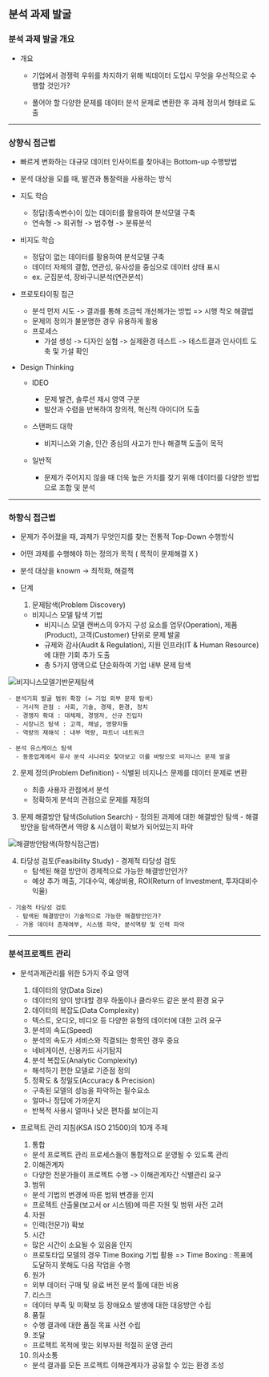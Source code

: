 ## 분석 과제 발굴
### 분석 과제 발굴 개요
- 개요
  - 기업에서 경쟁력 우위를 차지하기 위해 빅데이터 도입시 무엇을 우선적으로 수행할 것인가?
  
  - 풀어야 할 다양한 문제를 데이터 분석 문제로 변환한 후 과제 정의서 형태로 도출
  

---

### 상향식 접근법
- 빠르게 변화하는 대규모 데이터 인사이트를 찾아내는 Bottom-up 수행방법

- 분석 대상을 모를 때, 발견과 통찰력을 사용하는 방식

- 지도 학습
  - 정답(종속변수)이 있는 데이터를 활용하여 분석모델 구축
  - 연속형 -> 회귀형 -> 범주형 -> 분류분석

- 비지도 학습
  - 정답이 없는 데이터를 활용하여 분석모델 구축
  - 데이터 자체의 결합, 연관성, 유사성을 중심으로 데이터 상태 표시
  - ex. 군집분석, 장바구니분석(연관분석)

- 프로토타이핑 접근
  - 분석 먼저 시도 -> 결과를 통해 조금씩 개선해가는 방법 => 시행 착오 해결법
  - 문제의 정의가 불분명한 경우 유용하게 활용
  - 프로세스
    - 가설 생성 -> 디자인 실험 -> 실제환경 테스트 -> 테스트결과 인사이트 도축 및 가설 확인

- Design Thinking
  - IDEO
    - 문제 발견, 솔루션 제시 영역 구분
    - 발산과 수렴을 반복하여 창의적, 혁신적 아이디어 도출

  - 스탠퍼드 대학
    - 비지니스와 기술, 인간 중심의 사고가 만나 해결책 도출이 목적

  - 일반적
    - 문제가 주어지지 않을 때 더욱 높은 가치를 찾기 위해 데이터를 다양한 방법으로 조합 및 분석


---

### 하향식 접근법
- 문제가 주어졌을 때, 과제가 무엇인지를 찾는 전통적 Top-Down 수행방식

- 어떤 과제를 수행해야 하는 정의가 목적 ( 목적이 문제해결 X )

- 분석 대상을 knowm -> 최적화, 해결책

- 단계
  1. 문제탐색(Problem Discovery)
    - 비지니스 모델 탐색 기법
      - 비지니스 모델 캔버스의 9가지 구성 요소를 업무(Operation), 제품(Product), 고객(Customer) 단위로 문제 발굴
      - 규제와 감사(Audit & Regulation), 지원 인프라(IT & Human Resource)에 대한 기회 추가 도출
      - 총 5가지 영역으로 단순화하여 기업 내부 문제 탐색


![비지니스모델기반문제탐색](https://github.com/silverywaves/IT_ACADEMY/assets/155939946/0122ff79-746e-4eb7-9ffe-703b1723b015)



    - 분석기회 발굴 범위 확장 (= 기업 외부 문제 탐색)
      - 거시적 관점 : 사회, 기술, 경제, 환경, 정치
      - 경쟁자 확대 : 대체제, 경쟁자, 신규 진입자
      - 시장니즈 탐색 : 고객, 채널, 영향자들
      - 역량의 재해석 : 내부 역량, 파트너 네트워크

    - 분석 유스케이스 탐색
      - 동종업계에서 유사 분석 시나리오 찾아보고 이를 바탕으로 비지니스 문제 발굴


  2. 문제 정의(Problem Definition)
    - 식별된 비지니스 문제를 데이터 문제로 변환
      - 최종 사용자 관점에서 분석
      - 정확하게 분석의 관점으로 문제를 재정의

  3. 문제 해결방안 탐색(Solution Search)
    - 정의된 과제에 대한 해결방안 탐색
    - 해결방안을 탐색하면서 역량 & 시스템이 확보가 되어있는지 파악

    
![해결방안탐색(하향식접근법)](https://github.com/silverywaves/IT_ACADEMY/assets/155939946/26fb0cd8-07dd-4f78-8ab0-437fd4af73f2)

  4. 타당성 검토(Feasibility Study)
    - 경제적 타당성 검토
      - 탐색된 해결 방안이 경제적으로 가능한 해결방안인가?
      - 예상 추가 매출, 기대수익, 예상비용, ROI(Return of Investment, 투자대비수익율)

    - 기술적 타당성 검토
      - 탐색된 해결방안이 기술적으로 가능한 해결방안인가?
      - 가용 데이터 존재여부, 시스템 파악, 분석역량 및 인력 파악


---

### 분석프로젝트 관리
- 분석과제관리를 위한 5가지 주요 영역
  1. 데이터의 양(Data Size)
    - 데이터의 양이 방대할 경우 하둡이나 클라우드 같은 분석 환경 요구

  2. 데이터의 복잡도(Data Complexity)
    - 텍스트, 오디오, 비디오 등 다양한 유형의 데이터에 대한 고려 요구

  3. 분석의 속도(Speed)
    - 분석의 속도가 서비스와 직결되는 항목인 경우 중요
    - 네비게이션, 신용카드 사기탐지

  4. 분석 복잡도(Analytic Complexity)
    - 해석하기 편한 모델로 기준점 정의

  5. 정확도 & 정밀도(Accuracy & Precision)
    - 구축된 모델의 성능을 파악하는 필수요소
    - 얼마나 정답에 가까운지
    - 반복적 사용시 얼마나 낮은 편차를 보이는지
  

- 프로젝트 관리 지침(KSA ISO 21500)의 10개 주제
  1. 통합
    - 분석 프로젝트 관리 프로세스들이 통합적으로 운영될 수 있도록 관리

  2. 이해관계자
    - 다양한 전문가들이 프로젝트 수행 -> 이해관계자간 식별관리 요구

  3. 범위
    - 분석 기법의 변경에 따른 범위 변경을 인지
    - 프로젝트 산출물(보고서 or 시스템)에 따른 자원 및 범위 사전 고려

  4. 자원
    - 인력(전문가) 확보

  5. 시간
    - 많은 시간이 소요될 수 있음을 인지
    - 프로토타입 모델의 경우 Time Boxing 기법 활용
      => Time Boxing : 목표에 도달하지 못해도 다음 작업을 수행

  6. 원가
    - 외부 데이터 구매 및 유료 버전 분석 툴에 대한 비용

  7. 리스크
    - 데이터 부족 및 미확보 등 장애요소 발생에 대한 대응방안 수립

  8. 품질
    - 수행 결과에 대한 품질 목표 사전 수립

  9. 조달
    - 프로젝트 목적에 맞는 외부자원 적절히 운영 관리

  10. 의사소통
    - 분석 결과를 모든 프로젝트 이해관계자가 공유할 수 있는 환경 조성


    
  





